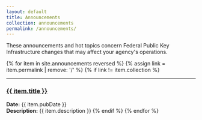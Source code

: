 ```yaml
---
layout: default
title: Announcements
collection: announcements
permalink: /announcements/
---
```


These announcements and hot topics concern Federal Public Key Infrastructure changes that may affect your agency's operations.

{% for item in site.announcements reversed %}
  {% assign link = item.permalink | remove: '/' %}
  {% if link != item.collection %}
  <hr/>
  <h3><a href="{{site.baseurl}}/{{ item.permalink }}"  title="{{ item.title }}">{{ item.title }}</a></h3>
  <strong>Date:</strong> {{ item.pubDate }}<br />
  <strong>Description:</strong> {{ item.description }}
  {% endif %}
{% endfor %}
